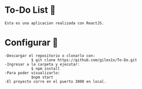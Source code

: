 # To-Do List 📆
    Esta es una aplicacion realizada con ReactJS.
# Configurar 🧷
    -Descargar el repositorio o clonarlo con:
                $ git clone https://github.com/gilex1x/To-Do.git
    -Ingresar a la carpeta y ejecutar:
                $ npm install
    -Para poder visualizarlo:
                $npm start
    -El proyecto corre en el puerto 3000 en local.





